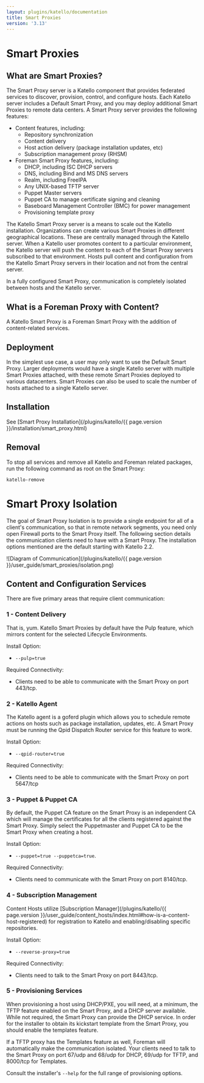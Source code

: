 ```yaml
---
layout: plugins/katello/documentation
title: Smart Proxies
version: '3.13'
---
```


# Smart Proxies

## What are Smart Proxies?

The Smart Proxy server is a Katello component that provides federated services to discover, provision, control, and configure hosts. Each Katello server includes a Default Smart Proxy, and you may deploy additional Smart Proxies to remote data centers. A Smart Proxy server provides the following features:

  * Content features, including:
    * Repository synchronization
    * Content delivery
    * Host action delivery (package installation updates, etc)
    * Subscription management proxy (RHSM)
  * Foreman Smart Proxy features, including:
    * DHCP, including ISC DHCP servers
    * DNS, including Bind and MS DNS servers
    * Realm, including FreeIPA
    * Any UNIX-based TFTP server
    * Puppet Master servers
    * Puppet CA to manage certificate signing and cleaning
    * Baseboard Management Controller (BMC) for power management
    * Provisioning template proxy

The Katello Smart Proxy server is a means to scale out the Katello installation. Organizations can create various Smart Proxies in different geographical locations. These are centrally managed through the Katello server. When a Katello user promotes content to a particular environment, the Katello server will push the content to each of the Smart Proxy servers subscribed to that environment. Hosts pull content and configuration from the Katello Smart Proxy servers in their location and not from the central server.

In a fully configured Smart Proxy, communication is completely isolated between hosts and the Katello server.

## What is a Foreman Proxy with Content?

A Katello Smart Proxy is a Foreman Smart Proxy with the addition of content-related services.

## Deployment

In the simplest use case, a user may only want to use the Default Smart Proxy. Larger deployments would have a single Katello server with multiple Smart Proxies attached, with these remote Smart Proxies deployed to various datacenters. Smart Proxies can also be used to scale the number of hosts attached to a single Katello server.

## Installation

See [Smart Proxy Installation](/plugins/katello/{{ page.version }}/installation/smart_proxy.html)

## Removal

To stop all services and remove all Katello and Foreman related packages, run the following command as root on the Smart Proxy:

  `katello-remove`

# Smart Proxy Isolation

The goal of Smart Proxy Isolation is to provide a single endpoint for all of a client's communication, so that in remote network segments, you need only open Firewall ports to the Smart Proxy itself. The following section details the communication clients need to have with a Smart Proxy. The installation options mentioned are the default starting with Katello 2.2.

![Diagram of Communication](/plugins/katello/{{ page.version }}/user_guide/smart_proxies/isolation.png)

## Content and Configuration Services

There are five primary areas that require client communication:

### 1 - Content Delivery

That is, yum. Katello Smart Proxies by default have the Pulp feature, which mirrors content for the selected Lifecycle Environments.

Install Option:

  * `--pulp=true`

Required Connectivity:

  * Clients need to be able to communicate with the Smart Proxy on port 443/tcp.

### 2 - Katello Agent

The Katello agent is a goferd plugin which allows you to schedule remote actions on hosts such as package installation, updates, etc. A Smart Proxy must be running the Qpid Dispatch Router service for this feature to work.

Install Option:

  * `--qpid-router=true`

Required Connectivity:

  * Clients need to be able to communicate with the Smart Proxy on port 5647/tcp

### 3 - Puppet & Puppet CA

By default, the Puppet CA feature on the Smart Proxy is an independent CA which will manage the certificates for all the clients registered against the Smart Proxy. Simply select the Puppetmaster and Puppet CA to be the Smart Proxy when creating a host.

Install Option:

  * `--puppet=true --puppetca=true`.

Required Connectivity:

  * Clients need to communicate with the Smart Proxy on port 8140/tcp.

### 4 - Subscription Management

Content Hosts utilize [Subscription Manager](/plugins/katello/{{ page.version }}/user_guide/content_hosts/index.html#how-is-a-content-host-registered) for registration to Katello and enabling/disabling specific repositories.

Install Option:

  * `--reverse-proxy=true`

Required Connectivity:

  * Clients need to talk to the Smart Proxy on port 8443/tcp.

### 5 - Provisioning Services

When provisioning a host using DHCP/PXE, you will need, at a minimum, the TFTP feature enabled on the Smart Proxy, and a DHCP server available. While not required, the Smart Proxy can provide the DHCP service. In order for the installer to obtain its kickstart template from the Smart Proxy, you should enable the templates feature.

If a TFTP proxy has the Templates feature as well, Foreman will automatically make the communication isolated. Your clients need to talk to the Smart Proxy on port 67/udp and 68/udp for DHCP, 69/udp for TFTP, and 8000/tcp for Templates.

Consult the installer's `--help` for the full range of provisioning options.


